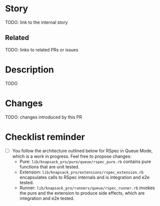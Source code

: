 # Story

TODO: link to the internal story

## Related

TODO: links to related PRs or issues

# Description

TODO

# Changes

TODO: changes introduced by this PR

# Checklist reminder

- [ ] You follow the architecture outlined below for RSpec in Queue Mode, which is a work in progress. Feel free to propose changes:
  - Pure: `lib/knapsack_pro/pure/queue/rspec_pure.rb` contains pure functions that are unit tested.
  - Extension: `lib/knapsack_pro/extensions/rspec_extension.rb` encapsulates calls to RSpec internals and is integration and e2e tested.
  - Runner: `lib/knapsack_pro/runners/queue/rspec_runner.rb` invokes the pure and the extension to produce side effects, which are integration and e2e tested.
